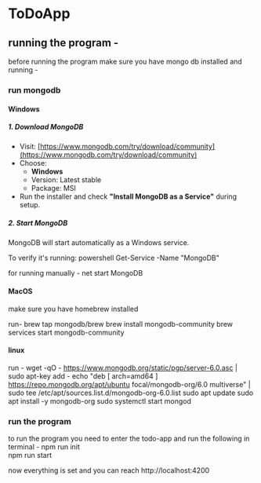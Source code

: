 # ToDoApp

## running the program - 
before running the program make sure you have mongo db installed and running -

### run mongodb
#### Windows

##### 1. Download MongoDB
- Visit: [https://www.mongodb.com/try/download/community](https://www.mongodb.com/try/download/community)
- Choose:
  - **Windows**
  - Version: Latest stable
  - Package: MSI
- Run the installer and check **"Install MongoDB as a Service"** during setup.

##### 2. Start MongoDB
MongoDB will start automatically as a Windows service.

To verify it's running:
powershell Get-Service -Name "MongoDB"

for running manually - 
net start MongoDB

#### MacOS
make sure you have homebrew installed

run-
brew tap mongodb/brew
brew install mongodb-community
brew services start mongodb-community

#### linux 
run - 
wget -qO - https://www.mongodb.org/static/pgp/server-6.0.asc | sudo apt-key add -
echo "deb [ arch=amd64 ] https://repo.mongodb.org/apt/ubuntu focal/mongodb-org/6.0 multiverse" | sudo tee /etc/apt/sources.list.d/mongodb-org-6.0.list
sudo apt update
sudo apt install -y mongodb-org
sudo systemctl start mongod

### run the program

to run the program you need to enter the todo-app and run the following in terminal -
npm run init  
npm run start

now everything is set and you can reach http://localhost:4200 
